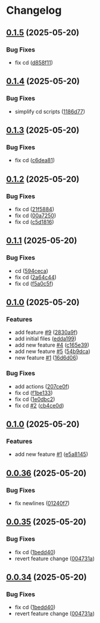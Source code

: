 # Changelog

## [0.1.5](https://github.com/cerfical/example-actions-2/compare/v0.1.4...v0.1.5) (2025-05-20)


### Bug Fixes

* fix cd ([d858f11](https://github.com/cerfical/example-actions-2/commit/d858f11bc1136b3af5b8ab4fbcae425706af09a1))

## [0.1.4](https://github.com/cerfical/example-actions-2/compare/v0.1.3...v0.1.4) (2025-05-20)


### Bug Fixes

* simplify cd scripts ([1186d77](https://github.com/cerfical/example-actions-2/commit/1186d772035338069c40932c1e63d4b624f11e9b))

## [0.1.3](https://github.com/cerfical/example-actions-2/compare/v0.1.2...v0.1.3) (2025-05-20)


### Bug Fixes

* fix cd ([c6dea81](https://github.com/cerfical/example-actions-2/commit/c6dea817a73acc54e61a23fc284f26d8ee0b56ff))

## [0.1.2](https://github.com/cerfical/example-actions-2/compare/v0.1.1...v0.1.2) (2025-05-20)


### Bug Fixes

* fix cd ([21f5884](https://github.com/cerfical/example-actions-2/commit/21f58847222bbb885a08e834cef8a8ade880c37b))
* fix cd ([00a7250](https://github.com/cerfical/example-actions-2/commit/00a7250e39e62e91aff0159211a16838b797d024))
* fix cd ([c5d1816](https://github.com/cerfical/example-actions-2/commit/c5d18160e9d743ee3a509b5e5edc090413012aca))

## [0.1.1](https://github.com/cerfical/example-actions-2/compare/v0.1.0...v0.1.1) (2025-05-20)


### Bug Fixes

* cd ([594ceca](https://github.com/cerfical/example-actions-2/commit/594ceca427585d4279c99b70e9e0c66d909ff91d))
* fix cd ([2a64c44](https://github.com/cerfical/example-actions-2/commit/2a64c44394f70d0ebfc1b40638c099f0f9814634))
* fix cd ([f5a0c5f](https://github.com/cerfical/example-actions-2/commit/f5a0c5f3011ecd7da9904aa77a2da52a39a564f4))

## [0.1.0](https://github.com/cerfical/example-actions-2/compare/v0.0.1...v0.1.0) (2025-05-20)


### Features

* add feature [#9](https://github.com/cerfical/example-actions-2/issues/9) ([2830a9f](https://github.com/cerfical/example-actions-2/commit/2830a9f33993a0dbf676041cd1f1deef86270f22))
* add initial files ([edda199](https://github.com/cerfical/example-actions-2/commit/edda199b37c19d794f97233183a3d01a7c5a159c))
* add new feature [#4](https://github.com/cerfical/example-actions-2/issues/4) ([c165e39](https://github.com/cerfical/example-actions-2/commit/c165e39a88f8f49386791f68f3be22864a68fdc4))
* add new feature [#5](https://github.com/cerfical/example-actions-2/issues/5) ([54b9dca](https://github.com/cerfical/example-actions-2/commit/54b9dca152d8efd97579088f55c40dc023a096dc))
* new feature [#1](https://github.com/cerfical/example-actions-2/issues/1) ([16d6d06](https://github.com/cerfical/example-actions-2/commit/16d6d06fabea5a51c0d820c2873960fc76b0109f))


### Bug Fixes

* add actions ([207ce0f](https://github.com/cerfical/example-actions-2/commit/207ce0f7874bcce20543921264fc2f4f3aadd4e0))
* fix cd ([f1be133](https://github.com/cerfical/example-actions-2/commit/f1be13378c473943c2067f3ed62adf16d5cc1c03))
* fix cd ([1e0dbc2](https://github.com/cerfical/example-actions-2/commit/1e0dbc253911da29a932767f523b54f07cb45530))
* fix cd [#2](https://github.com/cerfical/example-actions-2/issues/2) ([cb4ce0d](https://github.com/cerfical/example-actions-2/commit/cb4ce0d609bdffe66948785c1fa2eb18dc442559))

## [0.1.0](https://github.com/cerfical/example-actions/compare/v0.0.36...v0.1.0) (2025-05-20)


### Features

* add new feature [#1](https://github.com/cerfical/example-actions/issues/1) ([e5a8145](https://github.com/cerfical/example-actions/commit/e5a81455d444e3bda05f89cb1a12d872ba295cb0))

## [0.0.36](https://github.com/cerfical/example-actions/compare/v0.0.35...v0.0.36) (2025-05-20)


### Bug Fixes

* fix newlines ([01240f7](https://github.com/cerfical/example-actions/commit/01240f73168def3c4d494e39a619d56bc47033d8))

## [0.0.35](https://github.com/cerfical/example-actions/compare/v0.0.34...v0.0.35) (2025-05-20)


### Bug Fixes

* fix cd ([1bedd40](https://github.com/cerfical/example-actions/commit/1bedd40d3fa0cc744dad59bba4c59fe8e741ec39))
* revert feature change ([004731a](https://github.com/cerfical/example-actions/commit/004731abe19243dc21c66708657732e83ae23f1e))

## [0.0.34](https://github.com/cerfical/example-actions/compare/v0.0.33...v0.0.34) (2025-05-20)


### Bug Fixes

* fix cd ([1bedd40](https://github.com/cerfical/example-actions/commit/1bedd40d3fa0cc744dad59bba4c59fe8e741ec39))
* revert feature change ([004731a](https://github.com/cerfical/example-actions/commit/004731abe19243dc21c66708657732e83ae23f1e))
